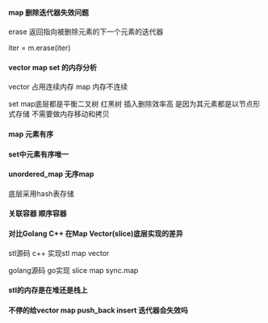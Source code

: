 #### map 删除迭代器失效问题

erase 返回指向被删除元素的下一个元素的迭代器

iter = m.erase(iter)

#### vector map set 的内存分析
vector 占用连续内存
map 内存不连续

set map底层都是平衡二叉树 红黑树 
插入删除效率高 是因为其元素都是以节点形式存储 不需要做内存移动和拷贝

#### map 元素有序

#### set中元素有序唯一

#### unordered_map 无序map 
底层采用hash表存储 

#### 关联容器 顺序容器


#### 对比Golang C++ 在Map Vector(slice)底层实现的差异

stl源码 
c++ 实现stl map vector


golang源码
go实现 slice map sync.map



#### stl的内存是在堆还是栈上

#### 不停的给vector map push_back insert 迭代器会失效吗


